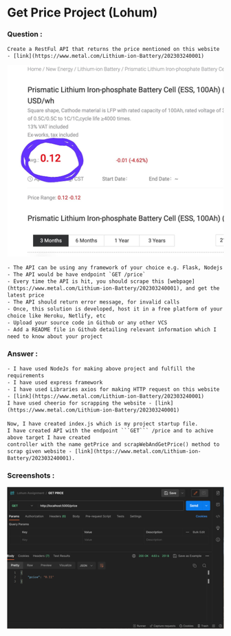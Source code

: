 # Get Price Project (Lohum)
### Question : 
    Create a RestFul API that returns the price mentioned on this website - [link](https://www.metal.com/Lithium-ion-Battery/202303240001)

![Screenshot](question.png)

    - The API can be using any framework of your choice e.g. Flask, Nodejs
    - The API would be have endpoint `GET /price`
    - Every time the API is hit, you should scrape this [webpage](https://www.metal.com/Lithium-ion-Battery/202303240001), and get the latest price
    - The API should return error message, for invalid calls
    - Once, this solution is developed, host it in a free platform of your choice like Heroku, Netlify, etc
    - Upload your source code in Github or any other VCS
    - Add a README file in Github detailing relevant information which I need to know about your project

### Answer :
    - I have used NodeJs for making above project and fulfill the requirements
    - I have used express framework
    - I have used Libraries axios for making HTTP request on this website - [link](https://www.metal.com/Lithium-ion-Battery/202303240001)
    I have used cheerio for scrapping the website - [link](https://www.metal.com/Lithium-ion-Battery/202303240001)

    Now, I have created index.js which is my project startup file.
    I have created API with the endpoint ```GET``` /price and to achive above target I have created 
    controller with the name getPrice and scrapWebAndGetPrice() method to scrap given website - [link](https://www.metal.com/Lithium-ion-Battery/202303240001).

### Screenshots : 
![Screenshot](apiresponse.png)